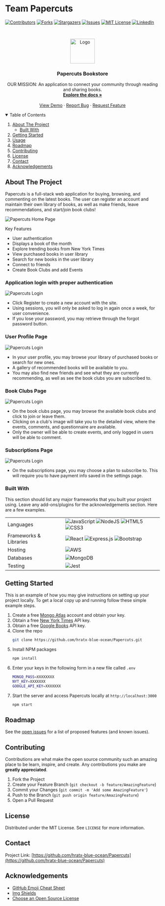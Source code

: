 # Team Papercuts

[![Contributors][contributors-shield]][contributors-url]
[![Forks][forks-shield]][forks-url]
[![Stargazers][stars-shield]][stars-url]
[![Issues][issues-shield]][issues-url]
[![MIT License][license-shield]][license-url]
[![LinkedIn][linkedin-shield]][linkedin-url]

<!-- PROJECT LOGO -->
<br />
<p align="center">
  <a href="https://github.com/hratx-blue-ocean/Papercuts">
    <img src="Docs/readMeImage/logo.png" alt="Logo" width="auto" height="80">
  </a>

  <h3 align="center">Papercuts Bookstore</h3>

  <p align="center">
    OUR MISSION: An application to connect your community through reading and sharing books. 
    <br />
    <a href="https://github.com/hratx-blue-ocean/Papercuts"><strong>Explore the docs »</strong></a>
    <br />
    <br />
    <a href="https://github.com/hratx-blue-ocean/Papercuts">View Demo</a>
    ·
    <a href="https://github.com/hratx-blue-ocean/Papercuts/issues">Report Bug</a>
    ·
    <a href="https://github.com/hratx-blue-ocean/Papercuts/issues">Request Feature</a>
  </p>
</p>

<!-- TABLE OF CONTENTS -->
<details open="open">
  <summary>Table of Contents</summary>
  <ol>
    <li>
      <a href="#about-the-project">About The Project</a>
      <ul>
        <li><a href="#built-with">Built With</a></li>
      </ul>
    </li>
    <li>
      <a href="#getting-started">Getting Started</a>
    </li>
    <li><a href="#usage">Usage</a></li>
    <li><a href="#roadmap">Roadmap</a></li>
    <li><a href="#contributing">Contributing</a></li>
    <li><a href="#license">License</a></li>
    <li><a href="#contact">Contact</a></li>
    <li><a href="#acknowledgements">Acknowledgements</a></li>
  </ol>
</details>

<!-- ABOUT THE PROJECT -->

## About The Project

Papercuts is a full-stack web application for buying, browsing, and commenting on the latest books. The user can register an account and maintain their own library of books, as well as make friends, leave recommendations, and start/join book clubs!

![Papercuts Home Page](Docs/readMeImage/home.png)

Key Features

- User authentication
- Displays a book of the month
- Explore trending books from New York Times 
- View purchased books in user library
- Search for new books in the user library
- Connect to friends
- Create Book Clubs and add Events

### Application login with proper authentication

![Papercuts Login](Docs/readMeImage/login.png)

- Click Register to create a new account with the site.
- Using sessions, you will only be asked to log in again once a week, for user convenience.
- If you lose your password, you may retrieve through the forgot password button.

### User Profile Page

![Papercuts Login](Docs/readMeImage/profile.png)

- In your user profile, you may browse your library of purchased books or search for new ones.
- A gallery of recommended books will be available to you.
- You may also find new friends and see what they are currently recommending, as well as see the book clubs you are subscribed to.

### Book Clubs Page

![Papercuts Login](Docs/readMeImage/book-clubs.png)

- On the book clubs page, you may browse the available book clubs and click to join or leave them.
- Clicking on a club's image will take you to the detailed view, where the events, comments, and questionnaire are available.
- Only the owner will be able to create events, and only logged in users will be able to comment.

### Subscriptions Page

![Papercuts Login](Docs/readMeImage/subscriptions.png)

- On the subscriptions page, you may choose a plan to subscribe to. This will require you to have payment info saved in the settings page.

### Built With

This section should list any major frameworks that you built your project using. Leave any add-ons/plugins for the acknowledgements section. Here are a few examples.

<table>
  <tr>
    <td>Languages</td>
    <td><img alt="JavaScript" src="https://img.shields.io/badge/javascript%20-%23323330.svg?&style=for-the-badge&logo=javascript&logoColor=%23F7DF1E"/> <img alt="NodeJS" src="https://img.shields.io/badge/node.js%20-%2343853D.svg?&style=for-the-badge&logo=node.js&logoColor=white"/> <img alt="HTML5" src="https://img.shields.io/badge/html5%20-%23E34F26.svg?&style=for-the-badge&logo=html5&logoColor=white"/> <img alt="CSS3" src="https://img.shields.io/badge/css3%20-%231572B6.svg?&style=for-the-badge&logo=css3&logoColor=white"/></td>
  </tr>
  <tr>
    <td>Frameworks & Libraries</td>
    <td><img alt="React" src="https://img.shields.io/badge/react%20-%2320232a.svg?&style=for-the-badge&logo=react&logoColor=%2361DAFB"/> <img alt="Express.js" src="https://img.shields.io/badge/express.js%20-%23404d59.svg?&style=for-the-badge"/> <img alt="Bootstrap" src="https://img.shields.io/badge/bootstrap%20-%23563D7C.svg?&style=for-the-badge&logo=bootstrap&logoColor=white"/></td>
  </tr>
  <tr>
    <td>Hosting</td>
    <td><img alt="AWS" src="https://img.shields.io/badge/AWS%20-%23FF9900.svg?&style=for-the-badge&logo=amazon-aws&logoColor=white"/> </td>
  </tr>
  <tr>
    <td>Databases</td>
    <td><img alt="MongoDB" src ="https://img.shields.io/badge/MongoDB-%234ea94b.svg?&style=for-the-badge&logo=mongodb&logoColor=white"/> </td>
  </tr>
  <tr>
    <td>Testing</td>
    <td><img alt="Jest" src="https://img.shields.io/badge/-jest-%23C21325?&style=for-the-badge&logo=jest&logoColor=white"/></td>
  </tr>
</table>

<!-- GETTING STARTED -->

## Getting Started

This is an example of how you may give instructions on setting up your project locally.
To get a local copy up and running follow these simple example steps.

1. Create a free [Mongo Atlas](https://www.mongodb.com/cloud/atlas) account and obtain your key.
2. Obtain a free [New York Times](https://developer.nytimes.com/) API key.
3. Obtain a free [Google Books](https://console.cloud.google.com/projectselector/apis/credentials) API key.
4. Clone the repo
   ```sh
   git clone https://github.com/hratx-blue-ocean/Papercuts.git
   ```
5. Install NPM packages
   ```sh
   npm install
   ```
6. Enter your keys in the following form in a new file called `.env`
   ```sh
   MONGO_PASS=XXXXXXXX
   NYT_KEY=XXXXXXX
   GOOGLE_API_KEY=XXXXXXX
   ```
7. Start the server and access Papercuts locally at `http://localhost:3000`
   ```sh
   npm start
   ```
   
<!-- ROADMAP -->

## Roadmap

See the [open issues](https://github.com/hratx-blue-ocean/Papercuts/issues) for a list of proposed features (and known issues).

<!-- CONTRIBUTING -->

## Contributing

Contributions are what make the open source community such an amazing place to be learn, inspire, and create. Any contributions you make are **greatly appreciated**.

1. Fork the Project
2. Create your Feature Branch (`git checkout -b feature/AmazingFeature`)
3. Commit your Changes (`git commit -m 'Add some AmazingFeature'`)
4. Push to the Branch (`git push origin feature/AmazingFeature`)
5. Open a Pull Request

<!-- LICENSE -->

## License

Distributed under the MIT License. See `LICENSE` for more information.

<!-- CONTACT -->

## Contact

Project Link: [https://github.com/hratx-blue-ocean/Papercuts](https://github.com/hratx-blue-ocean/Papercuts)

<!-- ACKNOWLEDGEMENTS -->

## Acknowledgements

- [GitHub Emoji Cheat Sheet](https://www.webpagefx.com/tools/emoji-cheat-sheet)
- [Img Shields](https://shields.io)
- [Choose an Open Source License](https://choosealicense.com)

<!-- MARKDOWN LINKS & IMAGES -->
<!-- https://www.markdownguide.org/basic-syntax/#reference-style-links -->

[contributors-shield]: https://img.shields.io/github/contributors/othneildrew/Best-README-Template.svg?style=for-the-badge
[contributors-url]: https://github.com/hratx-blue-ocean/Papercuts/graphs/contributors
[forks-shield]: https://img.shields.io/github/forks/othneildrew/Best-README-Template.svg?style=for-the-badge
[forks-url]: https://github.com/hratx-blue-ocean/Papercuts
[stars-shield]: https://img.shields.io/github/stars/othneildrew/Best-README-Template.svg?style=for-the-badge
[stars-url]: https://github.com/hratx-blue-ocean/Papercuts/stargazers
[issues-shield]: https://img.shields.io/github/issues/othneildrew/Best-README-Template.svg?style=for-the-badge
[issues-url]: https://github.com/hratx-blue-ocean/Papercuts/issues
[license-shield]: https://img.shields.io/github/license/othneildrew/Best-README-Template.svg?style=for-the-badge
[license-url]: https://github.com/hratx-blue-ocean/Papercuts/blob/main/LICENSE
[linkedin-shield]: https://img.shields.io/badge/-LinkedIn-black.svg?style=for-the-badge&logo=linkedin&colorB=555
[linkedin-url]: https://www.linkedin.com/school/hack-reactor/mycompany/
[product-screenshot]: Docs/readMeImage/screenshot.png

